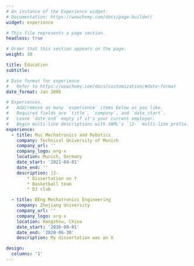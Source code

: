 ```yaml
---
# An instance of the Experience widget.
# Documentation: https://wowchemy.com/docs/page-builder/
widget: experience

# This file represents a page section.
headless: true

# Order that this section appears on the page.
weight: 30

title: Education
subtitle:

# Date format for experience
#   Refer to https://wowchemy.com/docs/customization/#date-format
date_format: Jan 2006

# Experiences.
#   Add/remove as many `experience` items below as you like.
#   Required fields are `title`, `company`, and `date_start`.
#   Leave `date_end` empty if it's your current employer.
#   Begin multi-line descriptions with YAML's `|2-` multi-line prefix.
experience:
  - title: Msc Mechatronics and Robotics
    company: Technical University of Munich
    company_url: ''
    company_logo: org-x
    location: Munich, Germany
    date_start: '2021-04-01'
    date_end: ''
    description: |2-
        * Dissertation on Y
        * Basketball team
        * DJ club

  - title: BEng Mechatronics Engineering
    company: Zhejiang University
    company_url: ''
    company_logo: org-x
    location: Hangzhou, China
    date_start: '2016-09-01'
    date_end: '2020-06-30'
    description: My dissertation was on X

design:
  columns: '1'
---
```

